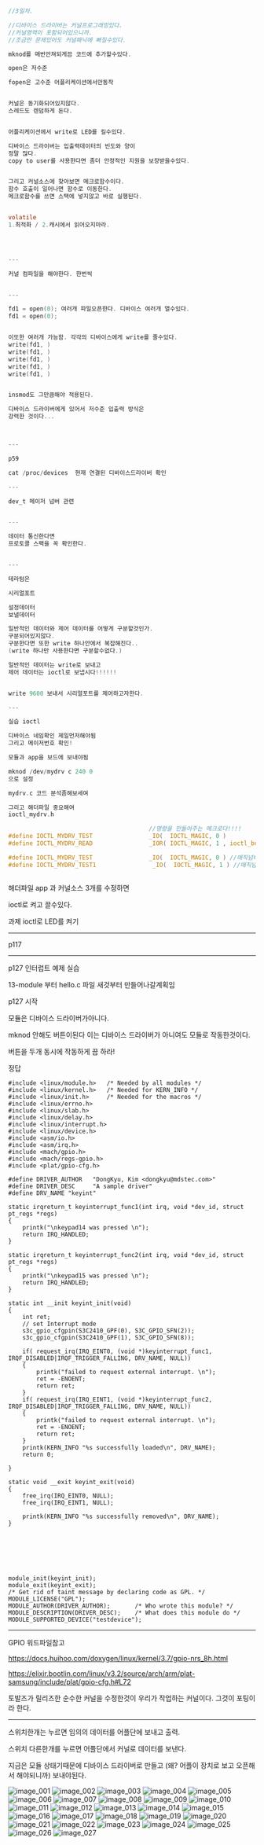 ```c

//3일차.

//디바이스 드라이버는 커널프로그래밍있다.
//커널영역이 포함되어있으니까.
//조금만 문제있어도 커널패닉에 빠질수있다. 

mknod를 매번안쳐되게끔 코드에 추가할수있다.

open은 저수준

fopen은 고수준 어플리케이션에서만동작


커널은 동기화되어있지않다.
스레드도 렌덤하게 돈다.


어플리케이션에서 write로 LED를 킬수있다. 

디바이스 드라이버는 입출력데이터의 빈도와 양이 
정말 많다. 
copy to user를 사용한다면 좀더 안정적인 지원을 보장받을수있다.


그리고 커널소스에 찾아보면 메크로함수이다. 
함수 호출이 일어나면 함수로 이동한다.
메크로함수를 쓰면 스택에 넣지않고 바로 실행된다.


volatile 
1.최적화 / 2.캐시에서 읽어오지마라.




---

커널 컴파일을 해야한다. 한번씩


---

fd1 = open(0); 여러개 파일오픈한다. 디바이스 여러개 열수있다.
fd1 = open(0);


이또한 여러개 가능함. 각각의 디바이스에게 write를 줄수있다.
write(fd1, )
write(fd1, )
write(fd1, )
write(fd1, )
write(fd1, )


insmod도 그만큼해야 적용된다.

디바이스 드라이버에게 있어서 저수준 입출력 방식은
강력한 것이다...



---

p59

cat /proc/devices  현재 연결된 디바이스드라이버 확인

---

dev_t 메이저 넘버 관련 


---

데이터 통신한다면 
프로토콜 스팩을 꼭 확인한다.


---

테라텀은

시리얼포트

설정데이터 
보낼데이터

일반적인 데이터와 제어 데이터를 어떻게 구분할것인가.
구분되어있지않다.
구분한다면 또한 write 하나안에서 복잡해진다..
(write 하나만 사용한다면 구분할수없다.)

일반적인 데이터는 write로 보내고
제어 데이터는 ioctl로 보냅시다!!!!!!


write 9600 보내서 시리얼포트를 제어하고자한다.

---

실습 ioctl

디바이스 네임확인 제일먼저해야됨
그리고 메이저번호 확인!

모듈과 app을 보드에 보내야됨

mknod /dev/mydrv c 240 0
으로 설정

mydrv.c 코드 분석좀해보세여

그리고 해더파일 중요해여
ioctl_mydrv.h

										//명령을 만들어주는 메크로다!!!! 
#define IOCTL_MYDRV_TEST                _IO(  IOCTL_MAGIC, 0 )			//부가적인 데이터가 없다 그래서 0 
#define IOCTL_MYDRV_READ                _IOR( IOCTL_MAGIC, 1 , ioctl_buf ) //

#define IOCTL_MYDRV_TEST                _IO(  IOCTL_MAGIC, 0 ) //매직넘버에는 숫자나 문자 아무거나 다해도된다. 
#define IOCTL_MYDRV_TEST1                _IO(  IOCTL_MAGIC, 1 ) //매직넘버 다음에 구분번호가 나온다. 



```
해더파일 app 과 커널소스 3개를 수정하면

ioctl로 켜고 끌수있다. 

과제 ioctl로 LED를 켜기

---

p117

---

p127 
인터럽트 예제 실습

13-module 부터 hello.c 파일 새것부터
만들어나갈계획임

p127 시작


모듈은 디바이스 드라이버가아니다.

mknod 안해도 버튼이된다 이는 디바이스 드라이버가 아니여도
모듈로 작동한것이다.


버튼을 두개 동시에 작동하게 끔 하라!

정답
```
#include <linux/module.h>	/* Needed by all modules */
#include <linux/kernel.h>	/* Needed for KERN_INFO	*/
#include <linux/init.h>		/* Needed for the macros */
#include <linux/errno.h>
#include <linux/slab.h>
#include <linux/delay.h>
#include <linux/interrupt.h>
#include <linux/device.h>
#include <asm/io.h>
#include <asm/irq.h>
#include <mach/gpio.h>
#include <mach/regs-gpio.h>
#include <plat/gpio-cfg.h>

#define	DRIVER_AUTHOR	"DongKyu, Kim <dongkyu@mdstec.com>"
#define	DRIVER_DESC		"A sample driver"
#define DRV_NAME "keyint"

static irqreturn_t keyinterrupt_func1(int irq, void *dev_id, struct pt_regs *regs)
{
	printk("\nkeypad14 was pressed \n");
	return IRQ_HANDLED;
}

static irqreturn_t keyinterrupt_func2(int irq, void *dev_id, struct pt_regs *regs)
{
	printk("\nkeypad15 was pressed \n");
	return IRQ_HANDLED;
}

static int __init keyint_init(void)
{
	int ret;
	// set Interrupt mode
	s3c_gpio_cfgpin(S3C2410_GPF(0), S3C_GPIO_SFN(2));
	s3c_gpio_cfgpin(S3C2410_GPF(1), S3C_GPIO_SFN(8));

	if( request_irq(IRQ_EINT0, (void *)keyinterrupt_func1, IRQF_DISABLED|IRQF_TRIGGER_FALLING, DRV_NAME, NULL))
	{
		printk("failed to request external interrupt. \n");
		ret = -ENOENT;
		return ret;
	}
	if( request_irq(IRQ_EINT1, (void *)keyinterrupt_func2, IRQF_DISABLED|IRQF_TRIGGER_FALLING, DRV_NAME, NULL))
	{
		printk("failed to request external interrupt. \n");
		ret = -ENOENT;
		return ret;
	}
	printk(KERN_INFO "%s successfully loaded\n", DRV_NAME);
	return 0;

}

static void __exit keyint_exit(void)
{
	free_irq(IRQ_EINT0, NULL);
	free_irq(IRQ_EINT1, NULL);

	printk(KERN_INFO "%s successfully removed\n", DRV_NAME);
}







module_init(keyint_init);
module_exit(keyint_exit);
/* Get rid of taint message by declaring code as GPL. */
MODULE_LICENSE("GPL");
MODULE_AUTHOR(DRIVER_AUTHOR);		/* Who wrote this module? */
MODULE_DESCRIPTION(DRIVER_DESC);	/* What does this module do */
MODULE_SUPPORTED_DEVICE("testdevice");
```



---

GPIO 워드파일참고

https://docs.huihoo.com/doxygen/linux/kernel/3.7/gpio-nrs_8h.html


https://elixir.bootlin.com/linux/v3.2/source/arch/arm/plat-samsung/include/plat/gpio-cfg.h#L72


토발즈가 릴리즈한 순수한 커널을
수정한것이 우리가 작업하는 커널이다.
그것이 포팅이라 한다.


---



스위치한개는 누르면 임의의 데이터를 어플단에 보내고 출력.

스위치 다른한개를 누르면 어플단에서 커널로 데이터를 보낸다.

지금은 모듈 상태기때문에 디바이스 드라이버로 만들고
(왜? 어플이 장치로 보고 오픈해서 해야되니까)
보내야된다. 










![image_001](./img/image_001.png)
![image_002](./img/image_002.png)
![image_003](./img/image_003.png)
![image_004](./img/image_004.png)
![image_005](./img/image_005.png)
![image_006](./img/image_006.png)
![image_007](./img/image_007.png)
![image_008](./img/image_008.png)
![image_009](./img/image_009.png)
![image_010](./img/image_010.png)
![image_011](./img/image_011.png)
![image_012](./img/image_012.png)
![image_013](./img/image_013.png)
![image_014](./img/image_014.png)
![image_015](./img/image_015.png)
![image_016](./img/image_016.png)
![image_017](./img/image_017.png)
![image_018](./img/image_018.png)
![image_019](./img/image_019.png)
![image_020](./img/image_020.png)
![image_021](./img/image_021.png)
![image_022](./img/image_022.png)
![image_023](./img/image_023.png)
![image_024](./img/image_024.png)
![image_025](./img/image_025.png)
![image_026](./img/image_026.png)
![image_027](./img/image_027.png)